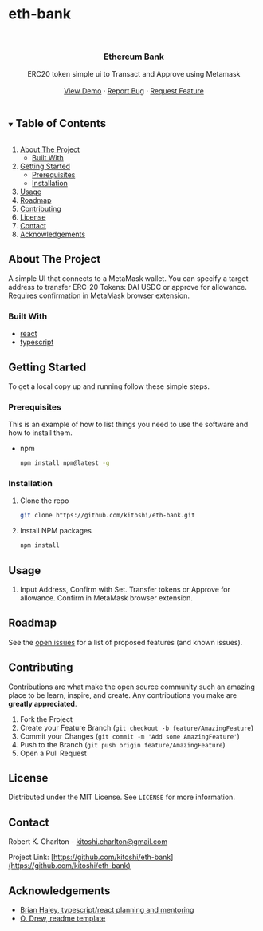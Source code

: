 # eth-bank



<!-- PROJECT LOGO -->
<br />
<p align="center">

  <h3 align="center">Ethereum Bank</h3>

  <p align="center">
    ERC20 token simple ui to Transact and Approve using Metamask
    <br />
    <br />
    <a href="https://master.d1bn868c3ra53h.amplifyapp.com/">View Demo</a>
    ·
    <a href="https://github.com/kitoshi/eth-bank/issues">Report Bug</a>
    ·
    <a href="https://github.com/kitoshi/eth-bank/issues">Request Feature</a>
  </p>
</p>

<!-- TABLE OF CONTENTS -->
<details open="open">
  <summary><h2 style="display: inline-block">Table of Contents</h2></summary>
  <ol>
    <li>
      <a href="#about-the-project">About The Project</a>
      <ul>
        <li><a href="#built-with">Built With</a></li>
      </ul>
    </li>
    <li>
      <a href="#getting-started">Getting Started</a>
      <ul>
        <li><a href="#prerequisites">Prerequisites</a></li>
        <li><a href="#installation">Installation</a></li>
      </ul>
    </li>
    <li><a href="#usage">Usage</a></li>
    <li><a href="#roadmap">Roadmap</a></li>
    <li><a href="#contributing">Contributing</a></li>
    <li><a href="#license">License</a></li>
    <li><a href="#contact">Contact</a></li>
    <li><a href="#acknowledgements">Acknowledgements</a></li>
  </ol>
</details>

<!-- ABOUT THE PROJECT -->

## About The Project

<p>A simple UI that connects to a MetaMask wallet. You can specify a target address to transfer ERC-20 Tokens: DAI USDC or approve for allowance. Requires confirmation in MetaMask browser extension.</p>


### Built With

- [react](https://reactjs.org)
- [typescript](https://www.typescriptlang.org/)

<!-- GETTING STARTED -->

## Getting Started

To get a local copy up and running follow these simple steps.

### Prerequisites

This is an example of how to list things you need to use the software and how to install them.

- npm
  ```sh
  npm install npm@latest -g
  ```

### Installation

1. Clone the repo
   ```sh
   git clone https://github.com/kitoshi/eth-bank.git
   ```
2. Install NPM packages
   ```sh
   npm install
   ```

<!-- USAGE EXAMPLES -->

## Usage

1. Input Address, Confirm with Set. Transfer tokens or Approve for allowance. Confirm in MetaMask browser extension.

<!-- ROADMAP -->

## Roadmap

See the [open issues](https://github.com/kitoshi/eth-bank/issues) for a list of proposed features (and known issues).

<!-- CONTRIBUTING -->

## Contributing

Contributions are what make the open source community such an amazing place to be learn, inspire, and create. Any contributions you make are **greatly appreciated**.

1. Fork the Project
2. Create your Feature Branch (`git checkout -b feature/AmazingFeature`)
3. Commit your Changes (`git commit -m 'Add some AmazingFeature'`)
4. Push to the Branch (`git push origin feature/AmazingFeature`)
5. Open a Pull Request

<!-- LICENSE -->

## License

Distributed under the MIT License. See `LICENSE` for more information.

<!-- CONTACT -->

## Contact

Robert K. Charlton - kitoshi.charlton@gmail.com

Project Link: [https://github.com/kitoshi/eth-bank](https://github.com/kitoshi/eth-bank)

<!-- ACKNOWLEDGEMENTS -->

## Acknowledgements

- [Brian Haley, typescript/react planning and mentoring](https://github.com/brian-e-haley)
- [O. Drew, readme template](https://github.com/othneildrew/Best-README-Template)

<!-- MARKDOWN LINKS & IMAGES -->
<!-- https://www.markdownguide.org/basic-syntax/#reference-style-links -->


<!-- [![Contributors][contributors-shield]][contributors-url]
[![Forks][forks-shield]][forks-url]
[![Stargazers][stars-shield]][stars-url]
[![Issues][issues-shield]][issues-url]
[![MIT License][license-shield]][license-url]
[![LinkedIn][linkedin-shield]][linkedin-url]

[contributors-shield]: https://img.shields.io/github/contributors/kitoshi/eth-bank.svg?style=for-the-badge
[contributors-url]: https://github.com/kitoshi/eth-bank/graphs/contributors
[forks-shield]: https://img.shields.io/github/forks/kitoshi/eth-bank.svg?style=for-the-badge
[forks-url]: https://github.com/kitoshi/eth-bank/network/members
[stars-shield]: https://img.shields.io/github/stars/kitoshi/eth-bank.svg?style=for-the-badge
[stars-url]: https://github.com/kitoshi/eth-bank/stargazers
[issues-shield]: https://img.shields.io/github/issues/kitoshi/eth-bank.svg?style=for-the-badge
[issues-url]: https://github.com/kitoshi/eth-bank/issues
[license-shield]: https://img.shields.io/github/license/kitoshi/eth-bank.svg?style=for-the-badge
[license-url]: https://github.com/kitoshi/eth-bank/blob/master/LICENSE.txt
[linkedin-shield]: https://img.shields.io/badge/-LinkedIn-black.svg?style=for-the-badge&logo=linkedin&colorB=555
[linkedin-url]: https://www.linkedin.com/in/robert-k-charlton/  -->
